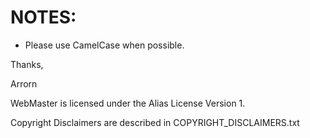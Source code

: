 NOTES:
======

 - Please use CamelCase when possible.
   
Thanks,

Arrorn

WebMaster is licensed under the Alias License Version 1.

Copyright Disclaimers are described in COPYRIGHT_DISCLAIMERS.txt